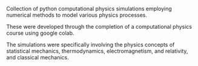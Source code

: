 Collection of python computational physics simulations employing numerical methods to model various physics processes.

These were developed through the completion of a computational physics course using google colab.

The simulations were specifically involving the physics concepts of statistical mechanics, thermodynamics, electromagnetism, and relativity, and classical mechanics.

